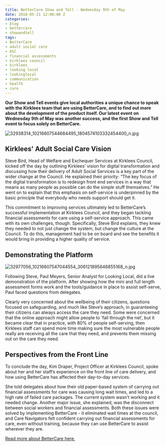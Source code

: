 ```yaml
---
title: BetterCare Show and Tell - Wednesday 9th of May
date: 2018-05-21 12:08:00 Z
categories:
- blog
- bettercare
- showandtell
tags:
- BetterCare
- adult social care
- ASC
- financial assessments
- kirklees council
- kirklees
- looking local
- lookinglocal
- communication
- health
- care
---
```


**Our Show and Tell events give local authorities a unique chance to speak with the Kirklees team that are using BetterCare, and to find out more about the development of the product itself. Our latest event on Wednesday 9th of May was another success, and the first Show and Tell event to focus solely on BetterCare.**

![32938314_10216607544684495_1804574103332454400_n.jpg](/uploads/32938314_10216607544684495_1804574103332454400_n.jpg)

## Kirklees' Adult Social Care Vision

Steve Bird, Head of Welfare and Exchequer Services at Kirklees Council, kicked off the day by outlining Kirklees’ vision for digital transformation and discussing how their delivery of Adult Social Services is a key part of the wider change at the Council. He explained their priority: “The key focus of the digital transformation is to redesign front end services in a way that means as many people as possible can do the simple stuff themselves.” He went on to explain that this emphasis on self-service is underpinned by the basic principle that everybody who needs support should get it.

This commitment to improving services ultimately led to BetterCare’s successful implementation at Kirklees Council, and they began tackling financial assessments for care using a self-service approach. This came with its own challenges, though. Specifically, Steve Bird explains, they knew they needed to not just change the system, but change the culture at the Council. To do this, management had to be on board and see the benefits it would bring in providing a higher quality of service.

## Demonstrating the Platform

![32977056_10216607547044554_306121895646855168_n.jpg](/uploads/32977056_10216607547044554_306121895646855168_n.jpg)

Following Steve, Paul Meyers, Senior Analyst for Looking Local, did a live demonstration of the platform. After showing how the mini and full length assessment forms work and the tools/guidance in place to assist self-serve, Paul faced questions from delegates. 

Clearly very concerned about the wellbeing of their citizens, questions focused on safeguarding, and much like Steve’s approach, in guaranteeing their citizens can always access the care they need. Some were concerned that the online approach might allow people to ‘fall through the net’, but it became clear that in practice, with 80% of people self-serving, then Kirklees staff can spend more time making sure the most vulnerable people really are receiving all the care that they need, and prevents them missing out on the care they need.

## Perspectives from the Front Line


To conclude the day, Kim Draper, Project Officer at Kirklees Council, spoke about her and her staff’s experience on the front line of care delivery, and how using BetterCare has affected their day-to-day services.

She told delegates about how their old paper-based system of carrying out financial assessments for care was causing long wait times, and led to a high rate of failed care packages. The current system wasn’t working and it needed change. Another major issue, she explained, was the disconnect between social workers and financial assessments. Both these issues were solved by implementing BetterCare - it eliminated wait times at the council, and Care Navigators felt confident carrying out financial assessments for care, even without training, because they can use BetterCare to assist wherever they are.

[Read more about BetterCare here.](https://about.lookinglocal.gov.uk/solutions/bettercare/)


